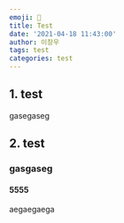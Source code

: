```yaml
---
emoji: 🎸
title: Test
date: '2021-04-18 11:43:00'
author: 이창우
tags: test
categories: test
---
```


## 1. test

gasegaseg

## 2. test

### gasgaseg

#### 5555

aegaegaega

```toc

```
